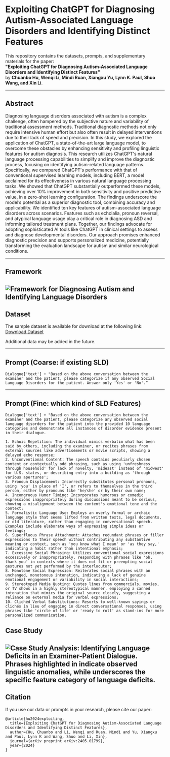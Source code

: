 # Exploiting ChatGPT for Diagnosing Autism-Associated Language Disorders and Identifying Distinct Features

This repository contains the datasets, prompts, and supplementary materials for the paper:  
**"Exploiting ChatGPT for Diagnosing Autism-Associated Language Disorders and Identifying Distinct Features"**  
by **Chuanbo Hu, Wenqi Li, Mindi Ruan, Xiangxu Yu, Lynn K. Paul, Shuo Wang, and Xin Li**.

---

## Abstract

Diagnosing language disorders associated with autism is a complex challenge, often hampered by the subjective nature and variability of traditional assessment methods. Traditional diagnostic methods not only require intensive human effort but also often result in delayed interventions due to their lack of speed and precision. In this study, we explored the application of ChatGPT, a state-of-the-art large language model, to overcome these obstacles by enhancing sensitivity and profiling linguistic features for autism diagnosis. This research utilizes ChatGPT's natural language processing capabilities to simplify and improve the diagnostic process, focusing on identifying autism-related language patterns. Specifically, we compared ChatGPT's performance with that of conventional supervised learning models, including BERT, a model acclaimed for its effectiveness in various natural language processing tasks. We showed that ChatGPT substantially outperformed these models, achieving over 10% improvement in both sensitivity and positive predictive value, in a zero-shot learning configuration. The findings underscore the model’s potential as a superior diagnostic tool, combining accuracy and applicability. We identified ten key features of autism-associated language disorders across scenarios. Features such as echolalia, pronoun reversal, and atypical language usage play a critical role in diagnosing ASD and informing tailored treatment plans. Together, our findings advocate for adopting sophisticated AI tools like ChatGPT in clinical settings to assess and diagnose developmental disorders. Our approach promises enhanced diagnostic precision and supports personalized medicine, potentially transforming the evaluation landscape for autism and similar neurological conditions.

---

## Framework

![Framework for Diagnosing Autism and Identifying Language Disorders](./images/framework.jpg)
---

## Dataset

The sample dataset is available for download at the following link:  
[Download Dataset](https://drive.google.com/file/d/194Oh-6jr-8Wbb9qUCt2HieMeUV8Pwwuu/view?usp=sharing)  

Additional data may be added in the future.  

---
## Prompt (Coarse: if existing SLD)
```text
Dialogue['text'] + "Based on the above conversation between the examiner and the patient, please categorize if any observed Social Language Disorders for the patient. Answer only 'Yes' or 'No'.“
```

---
## Prompt (Fine: which kind of SLD Features)

```text
Dialogue['text'] + "Based on the above conversation between the examiner and the patient, please categorize any observed social language disorders for the patient into the provided 10 language categories and demonstrate all instances of disorder evidence present in their dialogue.

1. Echoic Repetition: The individual mimics verbatim what has been said by others, including the examiner, or recites phrases from external sources like advertisements or movie scripts, showing a delayed echo response;
2. Unconventional Content: The speech contains peculiarly chosen content or contextually odd phrasing, such as using 'unfreshness through household' for lack of novelty, 'mideast' instead of 'midwest' for U.S. states, or describing entry into a building as 'through various apertures';
3. Pronoun Displacement: Incorrectly substitutes personal pronouns, using 'you' in place of 'I', or refers to themselves in the third person, either by pronouns like 'he/she' or by their own name;
4. Incongruous Humor Timing: Incorporates humorous or comedic expressions inappropriately during discussions meant to be serious, showing a misalignment between the content's emotional tone and the context;
5. Formalistic Language Use: Employs an overly formal or archaic language style that seems lifted from written texts, legal documents, or old literature, rather than engaging in conversational speech. Examples include elaborate ways of expressing simple ideas or feelings;
6. Superfluous Phrase Attachment: Attaches redundant phrases or filler expressions to their speech without contributing any substantive meaning or context, such as 'you know what I mean' or 'as they say,' indicating a habit rather than intentional emphasis;
7. Excessive Social Phrasing: Utilizes conventional social expressions excessively or inappropriately, responding with phrases like 'oh, thank you' in contexts where it does not fit or preempting social gestures not yet performed by the interlocutor;
8. Monotone Social Expression: Reiterates social phrases with an unchanged, monotonous intonation, indicating a lack of genuine emotional engagement or variability in social interactions;
9. Stereotyped Media Quoting: Quotes lines from commercials, movies, or TV shows in a highly stereotypical manner, employing a canned intonation that mimics the original source closely, suggesting a reliance on external media for verbal expressions;
10. Clichéd Verbal Substitutions: Resorts to well-known sayings or clichés in lieu of engaging in direct conversational responses, using phrases like 'circle of life' or 'ready to roll' as stand-ins for more personalized communication.
```
## Case Study

![Case Study Analysis: Identifying Language Deficits in an Examiner-Patient Dialogue. Phrases highlighted in indicate observed linguistic anomalies, while underscores the specific feature category of language deficits.](./images/case_study.png)
---

## Citation
If you use our data or prompts in your research, please cite our paper:
```text
@article{hu2024exploiting,
  title={Exploiting ChatGPT for Diagnosing Autism-Associated Language Disorders and Identifying Distinct Features},
  author={Hu, Chuanbo and Li, Wenqi and Ruan, Mindi and Yu, Xiangxu and Paul, Lynn K and Wang, Shuo and Li, Xin},
  journal={arXiv preprint arXiv:2405.01799},
  year={2024}
}
```
